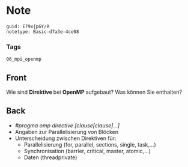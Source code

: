 # Note
```
guid: E79x{pGY/R
notetype: Basic-d7a3e-4ce08
```

### Tags
```
06_mpi_openmp
```

## Front
Wie sind <b>Direktive </b>bei <b>OpenMP </b>aufgebaut? Was können Sie enthalten?

## Back
<div>
<div><ul>
<li><em>#pragma omp directive [clause[clause]…]</em></li>
<li>Angaben zur Parallelisierung von Blöcken</li>
<li>Unterscheidung zwischen Direktiven für:
<ul>
<li>Parallelisierung (for, parallel, sections, single, task,…)</li>
<li>Synchronisation (barrier, critical, master, atomic,…)</li>
<li>Daten (threadprivate)</li>
</ul>
</li>
</ul>
</div></div>
